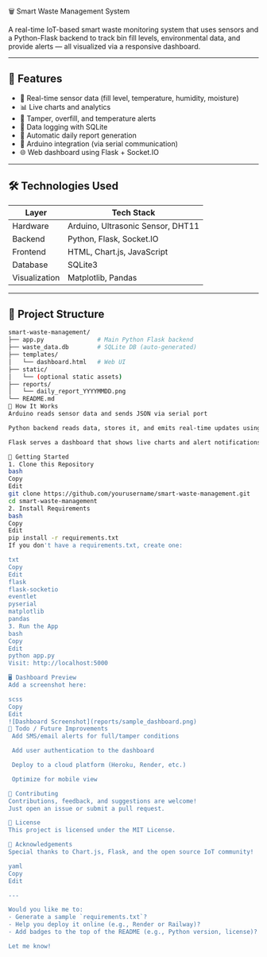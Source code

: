 🗑️ Smart Waste Management System

A real-time IoT-based smart waste monitoring system that uses sensors and a Python-Flask backend to track bin fill levels, environmental data, and provide alerts — all visualized via a responsive dashboard.

---

## 🚀 Features

- 📡 Real-time sensor data (fill level, temperature, humidity, moisture)
- 📊 Live charts and analytics
- 🛑 Tamper, overfill, and temperature alerts
- 💾 Data logging with SQLite
- 🧠 Automatic daily report generation
- 🔌 Arduino integration (via serial communication)
- 🌐 Web dashboard using Flask + Socket.IO

---

## 🛠️ Technologies Used

| Layer           | Tech Stack                          |
|----------------|--------------------------------------|
| Hardware        | Arduino, Ultrasonic Sensor, DHT11   |
| Backend         | Python, Flask, Socket.IO            |
| Frontend        | HTML, Chart.js, JavaScript          |
| Database        | SQLite3                             |
| Visualization   | Matplotlib, Pandas                  |

---

## 📁 Project Structure

```bash
smart-waste-management/
├── app.py               # Main Python Flask backend
├── waste_data.db        # SQLite DB (auto-generated)
├── templates/
│   └── dashboard.html   # Web UI
├── static/
│   └── (optional static assets)
├── reports/
│   └── daily_report_YYYYMMDD.png
└── README.md
🚦 How It Works
Arduino reads sensor data and sends JSON via serial port

Python backend reads data, stores it, and emits real-time updates using Socket.IO

Flask serves a dashboard that shows live charts and alert notifications

🔧 Getting Started
1. Clone this Repository
bash
Copy
Edit
git clone https://github.com/yourusername/smart-waste-management.git
cd smart-waste-management
2. Install Requirements
bash
Copy
Edit
pip install -r requirements.txt
If you don't have a requirements.txt, create one:

txt
Copy
Edit
flask
flask-socketio
eventlet
pyserial
matplotlib
pandas
3. Run the App
bash
Copy
Edit
python app.py
Visit: http://localhost:5000

🖥️ Dashboard Preview
Add a screenshot here:

scss
Copy
Edit
![Dashboard Screenshot](reports/sample_dashboard.png)
📌 Todo / Future Improvements
 Add SMS/email alerts for full/tamper conditions

 Add user authentication to the dashboard

 Deploy to a cloud platform (Heroku, Render, etc.)

 Optimize for mobile view

🤝 Contributing
Contributions, feedback, and suggestions are welcome!
Just open an issue or submit a pull request.

📜 License
This project is licensed under the MIT License.

🙌 Acknowledgements
Special thanks to Chart.js, Flask, and the open source IoT community!

yaml
Copy
Edit

---

Would you like me to:
- Generate a sample `requirements.txt`?
- Help you deploy it online (e.g., Render or Railway)?
- Add badges to the top of the README (e.g., Python version, license)?

Let me know!
